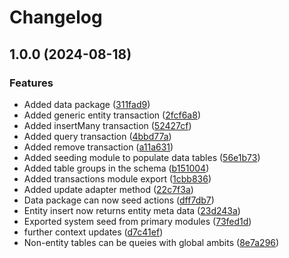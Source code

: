 # Changelog

## 1.0.0 (2024-08-18)


### Features

* Added data package ([311fad9](https://github.com/do-ob-io/core/commit/311fad90a90677e86e03b9bb924abd2a61c8718a))
* Added generic entity transaction ([2fcf6a8](https://github.com/do-ob-io/core/commit/2fcf6a86310d521363a8cb0e2a5c60bb3fe48222))
* Added insertMany transaction ([52427cf](https://github.com/do-ob-io/core/commit/52427cf342ee35d6b3c6e05dcff81b027edbad27))
* Added query transaction ([4bbd77a](https://github.com/do-ob-io/core/commit/4bbd77a601241842b00d668fd7a5ed25a5f066e0))
* Added remove transaction ([a11a631](https://github.com/do-ob-io/core/commit/a11a6311363772114e37944657122d99be2c14b9))
* Added seeding module to populate data tables ([56e1b73](https://github.com/do-ob-io/core/commit/56e1b738bf499704128e627e48bc98165350ba5e))
* Added table groups in the schema ([b151004](https://github.com/do-ob-io/core/commit/b151004d9a2edd237e58edb5d5d1bd990fc28e7d))
* Added transactions module export ([1cbb836](https://github.com/do-ob-io/core/commit/1cbb836d11f74b81b9c91f55775f122a4990301b))
* Added update adapter method ([22c7f3a](https://github.com/do-ob-io/core/commit/22c7f3a3d327aed93b0f50a617a8fe77c648f566))
* Data package can now seed actions ([dff7db7](https://github.com/do-ob-io/core/commit/dff7db7581e52f263b910d5ce67133d1104341c0))
* Entity insert now returns entity meta data ([23d243a](https://github.com/do-ob-io/core/commit/23d243a1b811bf7576fcae7bc8a9c0982c8431db))
* Exported system seed from primary modules ([73fed1d](https://github.com/do-ob-io/core/commit/73fed1d5fe09ba3edf25b86627147e9f3235afe4))
* further context updates ([d7c41ef](https://github.com/do-ob-io/core/commit/d7c41effa05c41154803dbc192eec0699cee0bec))
* Non-entity tables can be queies with global ambits ([8e7a296](https://github.com/do-ob-io/core/commit/8e7a296cbdfb68179990018d54e97a9c05164c44))
